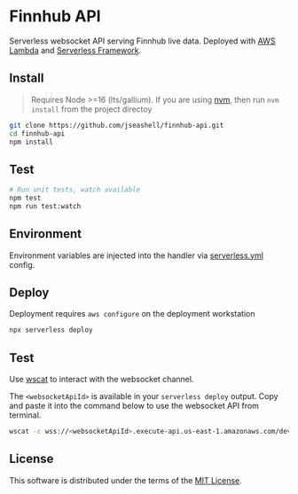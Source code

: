 # Finnhub API

Serverless websocket API serving Finnhub live data. Deployed with [AWS Lambda](https://aws.amazon.com/lambda/) and [Serverless Framework](https://serverless.com).

## Install

> Requires Node >=16 (lts/gallium). If you are using [nvm](https://github.com/nvm-sh/nvm), then run `nvm install` from the project directoy

```sh
git clone https://github.com/jseashell/finnhub-api.git
cd finnhub-api
npm install
```

## Test

```sh
# Run unit tests, watch available
npm test
npm run test:watch
```

## Environment

Environment variables are injected into the handler via [serverless.yml](./serverless.yml) config.

## Deploy

Deployment requires `aws configure` on the deployment workstation

```sh
npx serverless deploy
```

## Test

Use [wscat](https://docs.aws.amazon.com/apigateway/latest/developerguide/apigateway-how-to-call-websocket-api-wscat.html) to interact with the websocket channel.

The `<websocketApiId>` is available in your `serverless deploy` output. Copy and paste it into the command below to use the websocket API from terminal.

```sh
wscat -c wss://<websocketApiId>.execute-api.us-east-1.amazonaws.com/dev
```

## License

This software is distributed under the terms of the [MIT License](./LICENSE).
